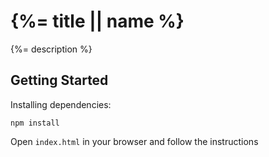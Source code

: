 # {%= title || name %}

{%= description %}

## Getting Started

Installing dependencies:

```
npm install
```

Open `index.html` in your browser and follow the instructions

